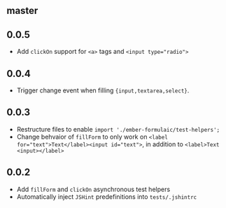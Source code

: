 master
------

0.0.5
-----

* Add `clickOn` support for `<a>` tags and `<input type="radio">`

0.0.4
-----

* Trigger change event when filling `{input,textarea,select}`.

0.0.3
-----

* Restructure files to enable `import './ember-formulaic/test-helpers';`
* Change behvaior of `fillForm` to only work on
  `<label for="text">Text</label><input id="text">`, in addition to
  `<label>Text <input></label>`

0.0.2
-----

* Add `fillForm` and `clickOn` asynchronous test helpers
* Automatically inject `JSHint` predefinitions into `tests/.jshintrc`
